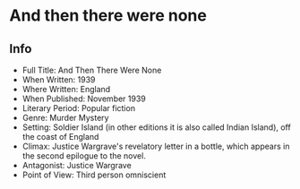 # And then there were none

## Info

* Full Title: And Then There Were None
* When Written: 1939
* Where Written: England
* When Published: November 1939
* Literary Period: Popular fiction
* Genre: Murder Mystery
* Setting: Soldier Island (in other editions it is also called Indian Island), off the coast of England
* Climax: Justice Wargrave's revelatory letter in a bottle, which appears in the second epilogue to the novel.
* Antagonist: Justice Wargrave
* Point of View: Third person omniscient
